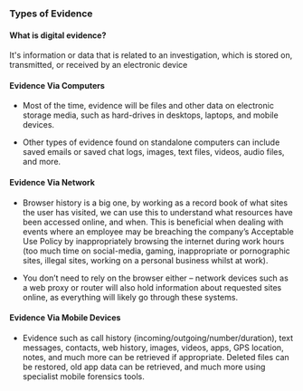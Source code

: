 ### Types of Evidence

#### What is digital evidence?

It\'s information or data that is related to an investigation, which is stored on, transmitted, or received by an electronic device

#### Evidence Via Computers

- Most of the time, evidence will be files and other data on electronic storage media, such as hard-drives in desktops, laptops, and mobile devices.

- Other types of evidence found on standalone computers can include saved emails or saved chat logs, images, text files, videos, audio files, and more.

#### Evidence Via Network

- Browser history is a big one, by working as a record book of what sites the user has visited, we can use this to understand what resources have been accessed online, and when. This is beneficial when dealing with events where an employee may be breaching the company’s Acceptable Use Policy by inappropriately browsing the internet during work hours (too much time on social-media, gaming, inappropriate or pornographic sites, illegal sites, working on a personal business whilst at work).

- You don’t need to rely on the browser either – network devices such as a web proxy or router will also hold information about requested sites online, as everything will likely go through these systems.

#### Evidence Via Mobile Devices

- Evidence such as call history (incoming/outgoing/number/duration), text messages, contacts, web history, images, videos, apps, GPS location, notes, and much more can be retrieved if appropriate. Deleted files can be restored, old app data can be retrieved, and much more using specialist mobile forensics tools.